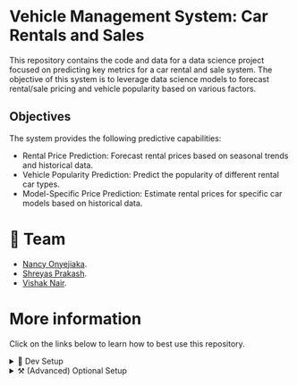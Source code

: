 
# Vehicle Management System: Car Rentals and Sales

This repository contains the code and data for a data science project focused on predicting key metrics for a car rental and sale system. The objective of this system is to leverage data science models to forecast rental/sale pricing and vehicle popularity based on various factors.

## Objectives

The system provides the following predictive capabilities:

- Rental Price Prediction: Forecast rental prices based on seasonal trends and historical data.
- Vehicle Popularity Prediction: Predict the popularity of different rental car types.
- Model-Specific Price Prediction: Estimate rental prices for specific car models based on historical data.

# 👥 **Team**

- [Nancy Onyejiaka](https://github.com/kvmoura).
- [Shreyas Prakash](https://github.com/shreyas115).
- [Vishak Nair](https://github.com/NataliaDelCoco).

# More information

Click on the links below to learn how to best use this repository.

<details><summary>🧰 Dev Setup</summary>

## 🧰 Dev Setup

### 🐍 The Python setup

1. Install [Python 3.9](python.org) or higher on your computer.
2. Install [anaconda](https://www.anaconda.com/products/individual) or [miniconda](https://docs.conda.io/en/latest/miniconda.html) on your computer.
3. Create a new conda environment:

    ```bash
    conda create -y -n=venv-vehicle-management-system python=3.10.8
    ```
4. Activate the environment and make sure you have `pip` installed inside that environment:

  ```console
  # the exact `activate` command will vary depending on your OS
  conda activate venv-vehicle-management-system 
  ```

💡 Remember to activate this particular `conda` environment whenever you reopen VSCode/the terminal.

10. Install required libraries

  ```console
  pip install -r requirements.txt
  ```

Now, whenever you open a Jupyter Notebook, you should see the `venv-vehicle-management-system` kernel available. You can also run `jupyter kernelspec list` to see all the kernels available on your computer.

</details>

<details> <summary>⚒️ (Advanced) Optional Setup</summary>

## ⚒️ (Optional) Helpful Extensions

Feel free to just ignore this stuff but if you want to replicate my setup, just follow the steps below:

-  Install the [Python extension on VSCode](https://marketplace.visualstudio.com/items?itemName=ms-python.python)
-  Install the [Jupyter extension on VSCode](https://marketplace.visualstudio.com/items?itemName=ms-toolsai.jupyter)

</details>


